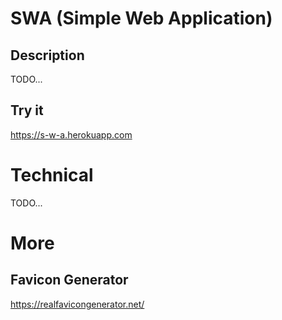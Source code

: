 # SWA (Simple Web Application) #

## Description ##
TODO...

## Try it ##
https://s-w-a.herokuapp.com

# Technical #
TODO...

# More #

## Favicon Generator ##
https://realfavicongenerator.net/